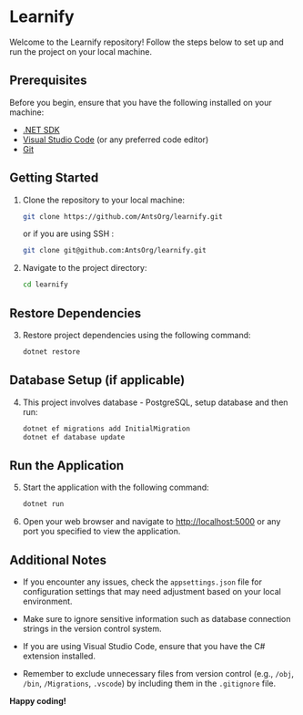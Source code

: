 # Learnify

Welcome to the Learnify repository! Follow the steps below to set up and run the project on your local machine.

## Prerequisites

Before you begin, ensure that you have the following installed on your machine:

- [.NET SDK](https://dotnet.microsoft.com/download)
- [Visual Studio Code](https://code.visualstudio.com/) (or any preferred code editor)
- [Git](https://git-scm.com/)

## Getting Started

1. Clone the repository to your local machine:

    ```bash
    git clone https://github.com/AntsOrg/learnify.git
    ``` 
    or if you are using SSH :
    ```bash
    git clone git@github.com:AntsOrg/learnify.git
    ```

2. Navigate to the project directory:

    ```bash
    cd learnify 
    ```

## Restore Dependencies

3. Restore project dependencies using the following command:

    ```bash
    dotnet restore
    ```

## Database Setup (if applicable)

4. This project involves database - PostgreSQL, setup database and then run: 

    ```bash
    dotnet ef migrations add InitialMigration
    dotnet ef database update
    ```

## Run the Application

5. Start the application with the following command:

    ```bash
    dotnet run
    ```

6. Open your web browser and navigate to [http://localhost:5000](http://localhost:5000)  or any port you specified to view the application.

## Additional Notes

- If you encounter any issues, check the `appsettings.json` file for configuration settings that may need adjustment based on your local environment.

- Make sure to ignore sensitive information such as database connection strings in the version control system.

- If you are using Visual Studio Code, ensure that you have the C# extension installed.

- Remember to exclude unnecessary files from version control (e.g., `/obj`, `/bin`, `/Migrations`, `.vscode`) by including them in the `.gitignore` file.

__Happy coding!__
